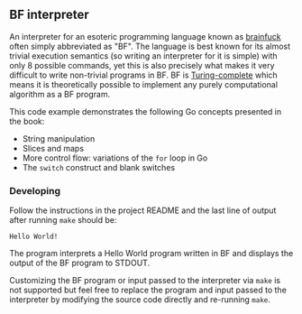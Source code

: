## BF interpreter

An interpreter for an esoteric programming language known as [brainfuck](https://esolangs.org/wiki/Brainfuck) often simply abbreviated as "BF". The language is best known for its almost trivial execution semantics \(so writing an interpreter for it is simple\) with only 8 possible commands, yet this is also precisely what makes it very difficult to write non-trivial programs in BF. BF is [Turing-complete](https://en.wikipedia.org/wiki/Turing_completeness) which means it is theoretically possible to implement any purely computational algorithm as a BF program.

This code example demonstrates the following Go concepts presented in the book:

- String manipulation
- Slices and maps
- More control flow: variations of the `for` loop in Go
- The `switch` construct and blank switches

### Developing

Follow the instructions in the project README and the last line of output after running `make` should be:

```text
Hello World!
```

The program interprets a Hello World program written in BF and displays the output of the BF program to STDOUT.

Customizing the BF program or input passed to the interpreter via `make` is not supported but feel free to replace the program and input passed to the interpreter by modifying the source code directly and re-running `make`.
